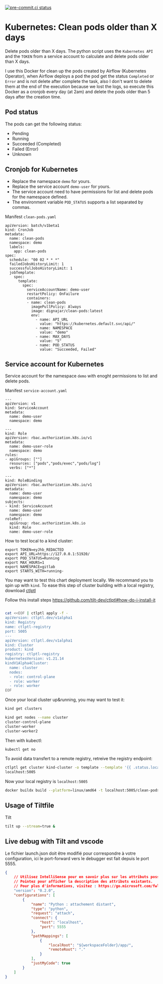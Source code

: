 [![pre-commit.ci status](https://results.pre-commit.ci/badge/github/azman0101/clean-pods/master.svg)](https://results.pre-commit.ci/latest/github/azman0101/clean-pods/master)


# Kubernetes: Clean pods older than X days
Delete pods older than X days. The python script uses the `Kubernetes API` and the `TOKEN` from a service account to calculate and delete pods older than X days.

I use this Docker for clean up the pods created by Airflow (Kubernetes Operator), when Airflow deploys a pod the pod get the status `Completed` or `Error` and is not delete after complete the task, also I don't want to delete them at the end of the execution because we lost the logs, so execute this Docker as a cronjob every day (at 2am) and delete the pods older than 5 days after the creation time.

## Pod status
The pods can get the following status:
- Pending
- Running
- Succeeded (Completed)
- Failed (Error)
- Unknown

## Cronjob for Kubernetes
- Replace the namespace `demo` for yours.
- Replace the service account `demo-user` for yours.
- The service account need to have permissions for list and delete pods for the namespace defined.
- The environment variable `POD_STATUS` supports a list separated by commas.

Manifest `clean-pods.yaml`
```
apiVersion: batch/v1beta1
kind: CronJob
metadata:
  name: clean-pods
  namespace: demo
  labels:
    app: clean-pods
spec:
  schedule: "00 02 * * *"
  failedJobsHistoryLimit: 1
  successfulJobsHistoryLimit: 1
  jobTemplate:
    spec:
      template:
        spec:
          serviceAccountName: demo-user
          restartPolicy: OnFailure
          containers:
          - name: clean-pods
            imagePullPolicy: Always
            image: dignajar/clean-pods:latest
            env:
              - name: API_URL
                value: "https://kubernetes.default.svc/api/"
              - name: NAMESPACE
                value: "demo"
              - name: MAX_DAYS
                value: "5"
              - name: POD_STATUS
                value: "Succeeded, Failed"
```

## Service account for Kubernetes
Service account for the namespace `demo` with enoght permissions to list and delete pods.

Manifest `service-account.yaml`
```
---
apiVersion: v1
kind: ServiceAccount
metadata:
  name: demo-user
  namespace: demo

---
kind: Role
apiVersion: rbac.authorization.k8s.io/v1
metadata:
  name: demo-user-role
  namespace: demo
rules:
- apiGroups: [""]
  resources: ["pods","pods/exec","pods/log"]
  verbs: ["*"]

---
kind: RoleBinding
apiVersion: rbac.authorization.k8s.io/v1
metadata:
  name: demo-user
  namespace: demo
subjects:
- kind: ServiceAccount
  name: demo-user
  namespace: demo
roleRef:
  apiGroup: rbac.authorization.k8s.io
  kind: Role
  name: demo-user-role
```

How to test local to a kind cluster:
```
export TOKEN=eyJhb_REDACTED
export API_URL=https://127.0.0.1:51920/
export POD_STATUS=Running
export MAX_HOURS=1
export NAMESPACE=gitlab
export STARTS_WITH=running-
```


You may want to test this chart deployment locally. We recommand you to spin up with `kind`.
To ease this step of cluster building with a local registry, download [ctlptl](https://github.com/tilt-dev/ctlptl)

Follow this install steps https://github.com/tilt-dev/ctlptl#how-do-i-install-it

```bash

cat <<EOF | ctlptl apply -f -
apiVersion: ctlptl.dev/v1alpha1
kind: Registry
name: ctlptl-registry
port: 5005
---
apiVersion: ctlptl.dev/v1alpha1
kind: Cluster
product: kind
registry: ctlptl-registry
kubernetesVersion: v1.21.14
kindV1Alpha4Cluster:
  name: cluster
  nodes:
  - role: control-plane
  - role: worker
  - role: worker
EOF
```

Once your local cluster up&running, you may want to test it:

```bash
kind get clusters

kind get nodes --name cluster
cluster-control-plane
cluster-worker
cluster-worker2
```

Then with kubectl:

```bash
kubectl get no
```

To avoid data transfert to a remote registry, retreive the registry endpoint:

```bash
ctlptl get cluster kind-cluster -o template --template '{{ .status.localRegistryHosting.host }}'
localhost:5005
```

Now your local registry is `localhost:5005`

```bash
docker buildx build --platform=linux/amd64 -t localhost:5005/clean-pods:latest .
```

## Usage of Tiltfile

Tilt

```bash
tilt up --stream=true &
```

## Live debug with Tilt and vscode

Le fichier launch.json doit être modifié pour correspondre à votre configuration, ici le port-forward vers le debugger est fait
depuis le port 5555.

```json
{
    // Utilisez IntelliSense pour en savoir plus sur les attributs possibles.
    // Pointez pour afficher la description des attributs existants.
    // Pour plus d'informations, visitez : https://go.microsoft.com/fwlink/?linkid=830387
    "version": "0.2.0",
    "configurations": [
        {
            "name": "Python : attachement distant",
            "type": "python",
            "request": "attach",
            "connect": {
                "host": "localhost",
                "port": 5555
            },
            "pathMappings": [
                {
                    "localRoot": "${workspaceFolder}/app/",
                    "remoteRoot": "."
                }
            ],
            "justMyCode": true
        }
    ]
}
```
